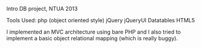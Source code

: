Intro DB project, NTUA 2013

Tools Used:
php (object oriented style)
jQuery 
jQueryUI
Datatables
HTML5

I implemented an MVC architecture using bare PHP and I also tried to implement a basic object relational mapping (which is really buggy).
